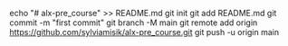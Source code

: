 echo "# alx-pre_course" >> README.md
git init
git add README.md
git commit -m "first commit"
git branch -M main
git remote add origin https://github.com/sylviamisik/alx-pre_course.git
git push -u origin main
